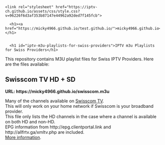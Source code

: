 <!DOCTYPE html>
<html lang="en-US">
  <head>
    <meta charset="UTF-8">
    <meta http-equiv="X-UA-Compatible" content="IE=edge">
    <meta name="viewport" content="width=device-width, initial-scale=1">

<!-- Begin Jekyll SEO tag v2.5.0 -->
<title>IPTV m3u Playlists for Swiss Providers | suisse-iptv.github.io</title>
<meta name="generator" content="Jekyll v3.7.4" />
<meta property="og:title" content="IPTV m3u Playlists for Swiss Providers" />
<meta property="og:locale" content="en_US" />
<meta name="description" content="IPTV M3U Files for Swiss IP TV providers" />
<meta property="og:description" content="IPTV M3U Files for Swiss IP TV providers" />
<link rel="canonical" href="https://suisse-iptv.github.io/" />
<meta property="og:url" content="https://iptv-ch.github.io/" />
<meta property="og:site_name" content="suisse-iptv.github.io" />
<script type="application/ld+json">
{"headline":"IPTV m3u Playlists for Swiss Providers","@type":"WebSite","url":"https://suisse-iptv.github.io/","name":"suisse-iptv.github.io","description":"IPTV M3U Files for Swiss IP TV providers","@context":"http://schema.org"}</script>
<!-- End Jekyll SEO tag -->

    <link rel="stylesheet" href="https://iptv-ch.github.io/assets/css/style.css?v=96226f6d3af353b87147e44962a92ded7f145fcb">
  </head>
  <body>
    <div class="container-lg px-3 my-5 markdown-body">
      
      <h1><a href="https://micky4966.github.io/test.github.io/">micky4966.github.io</a></h1>
      

      <h1 id="iptv-m3u-playlists-for-swiss-providers">IPTV m3u Playlists for Swiss Providers</h1>

<p>This repository contains M3U playlist files for Swiss IPTV Providers. Here are the files available:</p>

<h2 id="swisscom-tv-hd--sd">Swisscom TV HD + SD</h2>

<p><strong>URL: https://micky4966.github.io/swisscom.m3u</strong></p>

<p>Many of the channels available on <a href="https://www.swisscom.ch/en/residential/internet-television-fixednetwork/swisscom-tv.html">Swisscom TV</a>.<br />
This will only work on your home network if Swisscom is your broadband provider.<br />
This file only lists the HD channels in the case where a channel is available on both HD and non-HD.<br />
EPG information from http://epg.clientportal.link and http://allfrtv.ga/xmltv.php are included.<br />
<a href="https://www.regardtv.net/t6105-flux-iptv-swisscom">More information</a>.</p>
